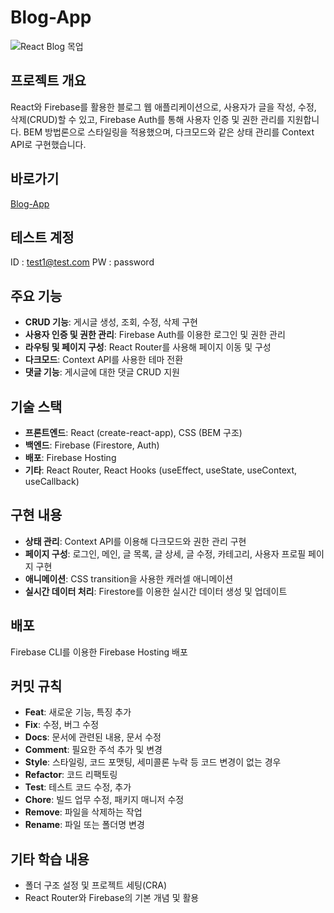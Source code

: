 # Blog-App

![React Blog 목업](https://github.com/user-attachments/assets/2598e42b-6311-4909-a760-5f1657442c69)

## 프로젝트 개요
React와 Firebase를 활용한 블로그 웹 애플리케이션으로, 사용자가 글을 작성, 수정, 삭제(CRUD)할 수 있고, Firebase Auth를 통해 사용자 인증 및 권한 관리를 지원합니다. BEM 방법론으로 스타일링을 적용했으며, 다크모드와 같은 상태 관리를 Context API로 구현했습니다.

## 바로가기
[Blog-App](https://react-blog-app-af335.web.app/)

## 테스트 계정
ID : test1@test.com
PW : password

## 주요 기능
- **CRUD 기능**: 게시글 생성, 조회, 수정, 삭제 구현
- **사용자 인증 및 권한 관리**: Firebase Auth를 이용한 로그인 및 권한 관리
- **라우팅 및 페이지 구성**: React Router를 사용해 페이지 이동 및 구성
- **다크모드**: Context API를 사용한 테마 전환
- **댓글 기능**: 게시글에 대한 댓글 CRUD 지원

## 기술 스택
- **프론트엔드**: React (create-react-app), CSS (BEM 구조)
- **백엔드**: Firebase (Firestore, Auth)
- **배포**: Firebase Hosting
- **기타**: React Router, React Hooks (useEffect, useState, useContext, useCallback)

## 구현 내용
- **상태 관리**: Context API를 이용해 다크모드와 권한 관리 구현
- **페이지 구성**: 로그인, 메인, 글 목록, 글 상세, 글 수정, 카테고리, 사용자 프로필 페이지 구현
- **애니메이션**: CSS transition을 사용한 캐러셀 애니메이션
- **실시간 데이터 처리**: Firestore를 이용한 실시간 데이터 생성 및 업데이트

## 배포
Firebase CLI를 이용한 Firebase Hosting 배포

## 커밋 규칙
- **Feat**: 새로운 기능, 특징 추가
- **Fix**: 수정, 버그 수정
- **Docs**: 문서에 관련된 내용, 문서 수정
- **Comment**: 필요한 주석 추가 및 변경
- **Style**: 스타일링, 코드 포맷팅, 세미콜론 누락 등 코드 변경이 없는 경우
- **Refactor**: 코드 리팩토링
- **Test**: 테스트 코드 수정, 추가
- **Chore**: 빌드 업무 수정, 패키지 매니저 수정
- **Remove**: 파일을 삭제하는 작업
- **Rename**: 파일 또는 폴더명 변경

## 기타 학습 내용
- 폴더 구조 설정 및 프로젝트 세팅(CRA)
- React Router와 Firebase의 기본 개념 및 활용
